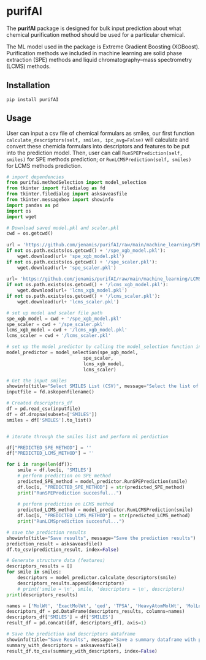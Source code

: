 # purifAI

The __purifAI__ package is designed for bulk input prediction about what chemical purification method should be used for a particular chemical. 

The ML model used in the package is  Extreme Gradient Boosting (XGBoost). Purification methods we included in machine learning are solid phase extraction (SPE) methods and liquid chromatography–mass spectrometry (LCMS) methods.


## Installation

```
pip install purifAI
```

## Usage

User can input a csv file of chemical formulars as smiles, our first function `calculate_descriptors(self, smiles, ipc_avg=False)` will calculate and convert these chemicla formulars into descriptors and features to be put into the prediction model. Then, user can call `RunSPEPrediction(self, smiles)` for SPE methods prediction; or `RunLCMSPrediction(self, smiles)` for LCMS methods prediction. 

```python
# import dependencies
from purifai.methodSelection import model_selection
from tkinter import filedialog as fd
from tkinter.filedialog import asksaveasfile
from tkinter.messagebox import showinfo
import pandas as pd
import os
import wget

# Download saved model.pkl and scaler.pkl
cwd = os.getcwd()
    
url = 'https://github.com/jenamis/purifAI/raw/main/machine_learning/SPE/models/'
if not os.path.exists(os.getcwd() + '/spe_xgb_model.pkl'):
    wget.download(url+ 'spe_xgb_model.pkl')
if not os.path.exists(os.getcwd() + '/spe_scaler.pkl'):
    wget.download(url+ 'spe_scaler.pkl')
    
url= 'https://github.com/jenamis/purifAI/raw/main/machine_learning/LCMS/models/'
if not os.path.exists(os.getcwd() + '/lcms_xgb_model.pkl'):
    wget.download(url+ 'lcms_xgb_model.pkl')
if not os.path.exists(os.getcwd() + '/lcms_scaler.pkl'):
    wget.download(url+ 'lcms_scaler.pkl')

# set up model and scaler file path    
spe_xgb_model = cwd + '/spe_xgb_model.pkl'
spe_scaler = cwd + '/spe_scaler.pkl'
lcms_xgb_model = cwd + '/lcms_xgb_model.pkl'
lcms_scaler = cwd + '/lcms_scaler.pkl'

# set up the model predictor by calling the model_selection function in purifAI
model_predictor = model_selection(spe_xgb_model, 
                            spe_scaler,
                            lcms_xgb_model,
                            lcms_scaler)
```
```python
# Get the input smiles 
showinfo(title="Select SMILES List (CSV)", message="Select the list of structures' SMILES to process. NOTE: Column header must be 'SMILES'.")
inputfile = fd.askopenfilename()

# Created descriptors_df
df = pd.read_csv(inputfile)
df = df.dropna(subset=['SMILES'])
smiles = df['SMILES'].to_list()
```

```python

# iterate through the smiles list and perform ml perdiction 

df["PREDICTED_SPE_METHOD"] = ''
df["PREDICTED_LCMS_METHOD"] = ''

for i in range(len(df)):
    smile = df.loc[i, 'SMILES']
    # perform prediction on SPE method
    predicted_SPE_method = model_predictor.RunSPEPrediction(smile)
    df.loc[i, "PREDICTED_SPE_METHOD"] = str(predicted_SPE_method)
    print("RunSPEPrediction succesful...")
    
    # perform prediction on LCMS method
    predicted_LCMS_method = model_predictor.RunLCMSPrediction(smile)
    df.loc[i, "PREDICTED_LCMS_METHOD"] = str(predicted_LCMS_method)
    print("RunLCMSprediction succesful...")
```

```python
# save the prediction results 
showinfo(title="Save results", message="Save the prediction results")
prediction_result = asksaveasfile()
df.to_csv(prediction_result, index=False)
```

```python
# Generate structure data (features)
descriptors_results = []
for smile in smiles:
    descriptors = model_predictor.calculate_descriptors(smile)
    descriptors_results.append(descriptors)
    # print('smile = \n', smile, 'descriptors = \n', descriptors)
print(descriptors_results)

names = ['MolWt', 'ExactMolWt', 'qed', 'TPSA', 'HeavyAtomMolWt', 'MolLogP', 'MolMR', 'FractionCSP3', 'NumValenceElectrons', 'MaxPartialCharge', 'MinPartialCharge', 'FpDensityMorgan1', 'BalabanJ', 'BertzCT', 'HallKierAlpha', 'Ipc', 'Kappa2', 'LabuteASA', 'PEOE_VSA10', 'PEOE_VSA2', 'SMR_VSA10', 'SMR_VSA4', 'SlogP_VSA2', 'SlogP_VSA6','MaxEStateIndex', 'MinEStateIndex', 'EState_VSA3', 'EState_VSA8', 'HeavyAtomCount', 'NHOHCount', 'NOCount', 'NumAliphaticCarbocycles', 'NumAliphaticHeterocycles', 'NumAliphaticRings', 'NumAromaticCarbocycles', 'NumAromaticHeterocycles', 'NumAromaticRings', 'NumHAcceptors', 'NumHDonors', 'NumHeteroatoms', 'NumRotatableBonds', 'NumSaturatedCarbocycles', 'NumSaturatedHeterocycles', 'NumSaturatedRings', 'RingCount']
descriptors_df = pd.DataFrame(descriptors_results, columns=names)
descriptors_df['SMILES'] = df['SMILES']
result_df = pd.concat([df, descriptors_df], axis=1)
```
```python
# Save the prediction and descriptors dataframe
showinfo(title="Save Results", message="Save a summary dataframe with prediction and descriptors")
summary_with_descriptors = asksaveasfile()
result_df.to_csv(summary_with_descriptors, index=False)
```
